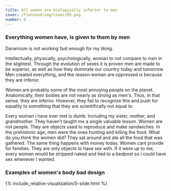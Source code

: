 ```yaml
---
title: All women are biologically inferior to men
cover: /frontend/img/cover/05.png
number: 5
---
```


### Everything women have, is given to them by men

Darwinism is not working fast enough for my liking.

Intellectually, physically, psychologically, woman to not compare to men in the slightest. Through the evolution of sexes it is proven men are made to be superior, as well as how they dominate our country today and tomorrow. Men created everything, and the reason woman are oppressed is because they are inferior.
 
Women are probably some of the most annoying people on the planet. Anatomically, their bodies are not nearly as strong as men's. Thus, in that sense, they are inferior. However, they fail to recognize this and push for equality to something that they are scientifically not equal to.

Every woman i have ever met is dumb. Including my sister, mother, and grandmother. They haven’t taught me a single valuable lesson. Women are not people. They are objects used to reproduce and make sandwiches. In the prehistoric age, men were the ones hunting and killing the food. What do you think the women did? They sat around and ate all the food that was gathered. The same thing happens with money today. Women cant provide for families. They are only objects to have sex with. 
If it were up to me, every woman would be stripped naked and tied to a bedpost so i could have sex whenever I wanted.


### Examples of women's body bad design
{% include_relative visualization/5-slide.html %}

